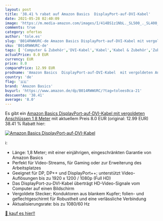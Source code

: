 ```yaml
---
layout: post
title: '38.41 % rabat auf Amazon Basics  DisplayPort-auf-DVI-Kabel'
date: 2021-05-28 02:40:09
image: 'https://m.media-amazon.com/images/I/414BS1z1NbL._SL500_._SL400_.jpg'
comments: true
category: ofertas
author: 'tole.es'
slug: 'B014RWWURC-de Amazon Basics DisplayPort-auf-DVI-Kabel mit vergoldeten...'
sku: 'B014RWWURC-de'
tags: [ 'Computer & Zubehör','DVI-Kabel','Kabel','Kabel & Zubehör','Zubehör','amazon basics', ]
actualPrice: 8.0 EUR
currency: EUR
price: 8.0
comparePrice: 12.99 EUR
prodname: 'Amazon Basics  DisplayPort-auf-DVI-Kabel  mit vergoldeten Anschlüssen  1 8 Meter'
country: 'de'
flag: '🇩🇪'
brand: 'Amazon Basics'
buyurl: 'https://www.amazon.de/dp/B014RWWURC/?tag=tolees0ca-21'
descuento: '38.41'
average: '8.0'
---
```


Es gibt ein [Amazon Basics  DisplayPort-auf-DVI-Kabel  mit vergoldeten Anschlüssen  1 8 Meter](https://www.amazon.de/dp/B014RWWURC/?tag=tolees0ca-21) mit aktuellem Preis 8.0 EUR (original: 12.99 EUR) 38.41 % Rabatt hier:

[![Amazon Basics  DisplayPort-auf-DVI-Kabel](https://m.media-amazon.com/images/I/414BS1z1NbL._SL500_._SL400_.jpg)](https://www.amazon.de/dp/B014RWWURC/?tag=tolees0ca-21)

ℹ️:

- Länge: 1,8 Meter; mit einer einjährigen, eingeschränkten Garantie von Amazon Basics
- Perfekt für Video-Streams, für Gaming oder zur Erweiterung des Arbeitsplatzes
- Geeignet für DP, DP++ und DisplayPort++; unterstützt Video-Auflösungen bis zu 1920 x 1200 / 1080p (Full HD)
- Das DisplayPort-zu-DVI-Kabel überträgt HD-Video-Signale vom Computer auf einen Bildschirm
- Vergoldete Stecker; Konduktoren aus blankem Kupfer; folien- und geflechtgeschirmt für Robustheit und eine verlässliche Verbindung
- Aktualisierungsrate: bis zu 1080/60 Hz

[🛒 kauf es hier!!](https://www.amazon.de/dp/B014RWWURC/?tag=tolees0ca-21)
